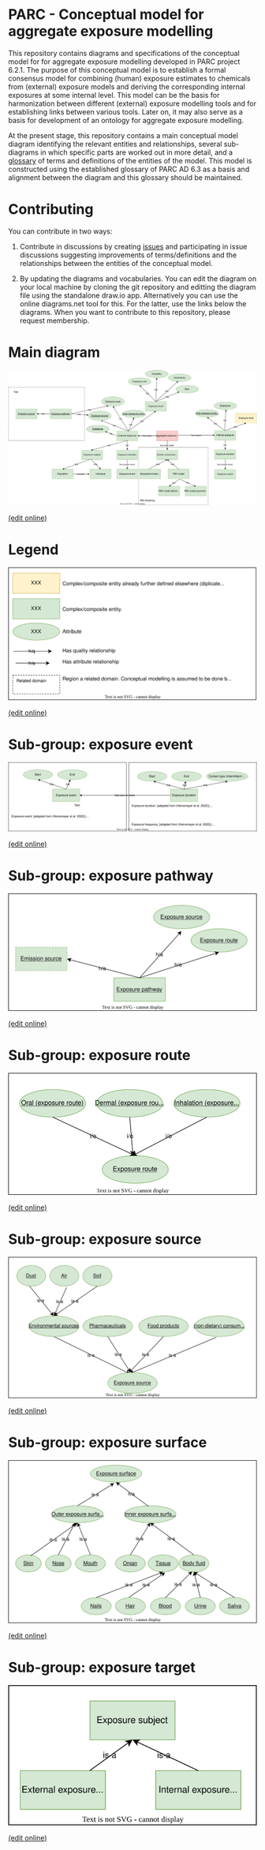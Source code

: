 # PARC - Conceptual model for aggregate exposure modelling

This repository contains diagrams and specifications of the conceptual model for for aggregate exposure modelling developed in PARC project 6.2.1. The purpose of this conceptual model is to establish a formal consensus model for combining (human) exposure estimates to chemicals from (external) exposure models and deriving the corresponding internal exposures at some internal level. This model can be the basis for harmonization between different (external) exposure modelling tools and for establishing links between various tools. Later on, it may also serve as a basis for development of an ontology for aggregate exposure modelling.

At the present stage, this repository contains a main conceptual model diagram identifying the relevant entities and relationships, several sub-diagrams in which specific parts are worked out in more detail, and a [glossary](glossary.csv) of terms and definitions of the entities of the model. This model is constructed using the established glossary of PARC AD 6.3 as a basis and alignment between the diagram and this glossary should be maintained.

# Contributing

You can contribute in two ways:

1. Contribute in discussions by creating [issues](https://github.com/eu-parc/aggregate-exposure-modelling/issues) and participating in issue discussions suggesting improvements of terms/definitions and the relationships between the entities of the conceptual model.

2. By updating the diagrams and vocabularies. You can edit the diagram on your local machine by cloning the git repository and editting the diagram file using the standalone draw.io app. Alternatively you can use the online diagrams.net tool for this. For the latter, use the links below the diagrams. When you want to contribute to this repository, please request membership.

# Main diagram

![Main diagram for aggregate exposure modelling](aggregate-exposure-modelling.drawio.svg)

[(edit online)](https://app.diagrams.net/#Heu-parc%2Faggregate-exposure-modelling%2Fdevelop%2Faggregate-exposure-modelling.drawio.svg)

# Legend

![Legend for aggregate exposure modelling diagrams](legend.drawio.svg)

[(edit online)](https://app.diagrams.net/#Heu-parc%2Faggregate-exposure-modelling%2Fdevelop%2Flegend.drawio.svg)


# Sub-group: exposure event

![Sub-group: exposure event](sub-group-exposure-event.drawio.svg)

[(edit online)](https://app.diagrams.net/#Heu-parc%2Faggregate-exposure-modelling%2Fdevelop%2Fsub-group-exposure-event.drawio.svg)

# Sub-group: exposure pathway

![Sub-group: exposure pathway](sub-group-exposure-pathway.drawio.svg)

[(edit online)](https://app.diagrams.net/#Heu-parc%2Faggregate-exposure-modelling%2Fdevelop%2Fsub-group-exposure-pathway.drawio.svg)

# Sub-group: exposure route

![Sub-group: exposure route](sub-group-exposure-route.drawio.svg)

[(edit online)](https://app.diagrams.net/#Heu-parc%2Faggregate-exposure-modelling%2Fdevelop%2Fsub-group-exposure-route.drawio.svg)

# Sub-group: exposure source

![Sub-group: exposure source](sub-group-exposure-source.drawio.svg)

[(edit online)](https://app.diagrams.net/#Heu-parc%2Faggregate-exposure-modelling%2Fdevelop%2Fsub-group-exposure-source.drawio.svg)

# Sub-group: exposure surface

![Sub-group: exposure surface](sub-group-exposure-surface.drawio.svg)

[(edit online)](https://app.diagrams.net/#Heu-parc%2Faggregate-exposure-modelling%2Fdevelop%2Fsub-group-exposure-surface.drawio.svg)

# Sub-group: exposure target

![Sub-group: exposure target](sub-group-exposure-target.drawio.svg)

[(edit online)](https://app.diagrams.net/#Heu-parc%2Faggregate-exposure-modelling%2Fdevelop%2Fsub-group-exposure-target.drawio.svg)
